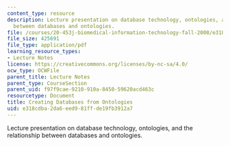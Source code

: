 ```yaml
---
content_type: resource
description: Lecture presentation on database technology, ontologies, and the relationship
  between databases and ontologies.
file: /courses/20-453j-biomedical-information-technology-fall-2008/e318cdba2da6eed981ffde19fb3912a7_1021_db_ontology.pdf
file_size: 425691
file_type: application/pdf
learning_resource_types:
- Lecture Notes
license: https://creativecommons.org/licenses/by-nc-sa/4.0/
ocw_type: OCWFile
parent_title: Lecture Notes
parent_type: CourseSection
parent_uid: f97f9cae-9210-910a-8450-59620acd463c
resourcetype: Document
title: Creating Databases from Ontologies
uid: e318cdba-2da6-eed9-81ff-de19fb3912a7
---
```

Lecture presentation on database technology, ontologies, and the relationship between databases and ontologies.